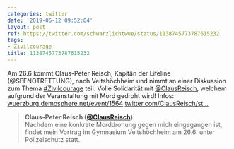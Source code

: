 ```yaml
---
categories: twitter
date: '2019-06-12 09:52:04'
layout: post
ref: https://twitter.com/schwarzlichtwue/status/1138745773787615232
tags:
- Zivilcourage
title: 1138745773787615232
---
```

Am 26.6 kommt Claus-Peter Reisch, Kapitän der Lifeline (@SEENOTRETTUNG), nach Veitshöchheim und nimmt an einer Diskussion zum Thema [#Zivilcourage](/t/zivilcourage) teil. Volle Solidarität mit [@ClausReisch](https://twitter.com/ClausReisch), welchem aufgrund der Veranstaltung mit Mord gedroht wird! Infos: [wuerzburg.demosphere.net/event/1564](https://wuerzburg.demosphere.net/event/1564) [twitter.com/ClausReisch/st…](https://twitter.com/ClausReisch/status/1137469399877738496) 
> <b>Claus-Peter Reisch ([@ClausReisch](https://twitter.com/ClausReisch)):</b>  
>Nachdem eine konkrete Morddrohung gegen mich eingegangen ist, findet mein Vortrag im Gymnasium Veitshöchheim am 26.6. unter Polizeischutz statt.   

